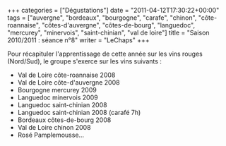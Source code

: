 +++
categories = ["Dégustations"]
date = "2011-04-12T17:30:22+00:00"
tags = ["auvergne", "bordeaux", "bourgogne", "carafe", "chinon", "côte-roannaise", "côtes-d'auvergne", "côtes-de-bourg", "languedoc", "mercurey", "minervois", "saint-chinian", "val de loire"] 
title = "Saison 2010/2011 : séance n°8"
writer = "LeChaps"
+++

Pour récapituler l'apprentissage de cette année sur les vins rouges (Nord/Sud), le groupe s'exerce sur les vins suivants :

* Val de Loire côte-roannaise 2008
* Val de Loire côte-d'auvergne 2008
* Bourgogne mercurey 2009
* Languedoc minervois 2009
* Languedoc saint-chinian 2008
* Languedoc saint-chinian 2008 (carafé 7h)
* Bordeaux côtes-de-bourg 2008
* Val de Loire chinon 2008
* Rosé Pamplemousse...
